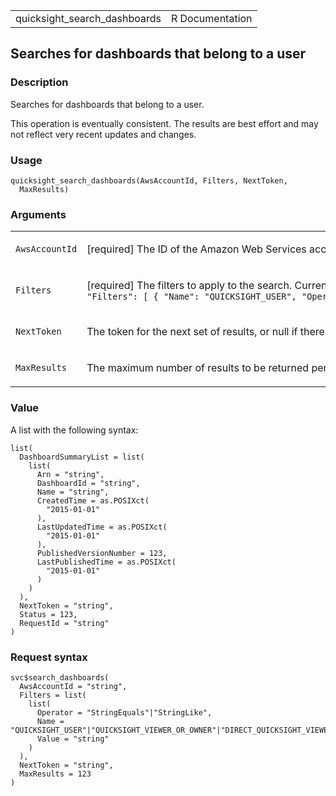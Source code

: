 <table style="width: 100%;">
<tbody>
<tr class="odd">
<td>quicksight_search_dashboards</td>
<td style="text-align: right;">R Documentation</td>
</tr>
</tbody>
</table>

## Searches for dashboards that belong to a user

### Description

Searches for dashboards that belong to a user.

This operation is eventually consistent. The results are best effort and
may not reflect very recent updates and changes.

### Usage

    quicksight_search_dashboards(AwsAccountId, Filters, NextToken,
      MaxResults)

### Arguments

<table>
<colgroup>
<col style="width: 35%" />
<col style="width: 65%" />
</colgroup>
<tbody>
<tr class="odd">
<td><code
id="quicksight_search_dashboards_:_AwsAccountId">AwsAccountId</code></td>
<td><p>[required] The ID of the Amazon Web Services account that
contains the user whose dashboards you're searching for.</p></td>
</tr>
<tr class="even">
<td><code
id="quicksight_search_dashboards_:_Filters">Filters</code></td>
<td><p>[required] The filters to apply to the search. Currently, you can
search only by user name, for example, <code
style="white-space: pre;">⁠"Filters": [ { "Name": "QUICKSIGHT_USER", "Operator": "StringEquals", "Value": "arn:aws:quicksight:us-east-1:1:user/default/UserName1" } ]⁠</code></p></td>
</tr>
<tr class="odd">
<td><code
id="quicksight_search_dashboards_:_NextToken">NextToken</code></td>
<td><p>The token for the next set of results, or null if there are no
more results.</p></td>
</tr>
<tr class="even">
<td><code
id="quicksight_search_dashboards_:_MaxResults">MaxResults</code></td>
<td><p>The maximum number of results to be returned per
request.</p></td>
</tr>
</tbody>
</table>

### Value

A list with the following syntax:

    list(
      DashboardSummaryList = list(
        list(
          Arn = "string",
          DashboardId = "string",
          Name = "string",
          CreatedTime = as.POSIXct(
            "2015-01-01"
          ),
          LastUpdatedTime = as.POSIXct(
            "2015-01-01"
          ),
          PublishedVersionNumber = 123,
          LastPublishedTime = as.POSIXct(
            "2015-01-01"
          )
        )
      ),
      NextToken = "string",
      Status = 123,
      RequestId = "string"
    )

### Request syntax

    svc$search_dashboards(
      AwsAccountId = "string",
      Filters = list(
        list(
          Operator = "StringEquals"|"StringLike",
          Name = "QUICKSIGHT_USER"|"QUICKSIGHT_VIEWER_OR_OWNER"|"DIRECT_QUICKSIGHT_VIEWER_OR_OWNER"|"QUICKSIGHT_OWNER"|"DIRECT_QUICKSIGHT_OWNER"|"DIRECT_QUICKSIGHT_SOLE_OWNER"|"DASHBOARD_NAME",
          Value = "string"
        )
      ),
      NextToken = "string",
      MaxResults = 123
    )
